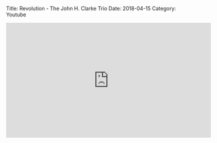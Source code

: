 Title: Revolution - The John H. Clarke Trio
Date: 2018-04-15
Category: Youtube

<iframe width="560" height="315" src="https://www.youtube.com/embed/wWHRllpSu7U" title="YouTube video player" frameborder="0" allow="accelerometer; autoplay; clipboard-write; encrypted-media; gyroscope; picture-in-picture" allowfullscreen></iframe>

